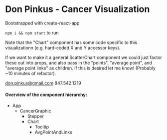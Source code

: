 # Don Pinkus - Cancer Visualization

Bootstrapped with create-react-app

`npm i && npm start` to run

Note that the "Chart" component has some code specific to this visualizationn (e.g. hard-coded X and Y accessor keys).

If we want to make it a general ScatterChart component we could just factor these out into props, and also pass in the "points", "average point", and "average point links" as children.  If this is desired let me know! (Probably ~10 minutes of refactor).

don.pinkus@gmail.com
847.542.1219

#### Overview of the component hierarchy:

- App
  - CancerGraphic
    - Stepper
    - Chart
      - Tooltip
      - AvgPointAndLinks
    
